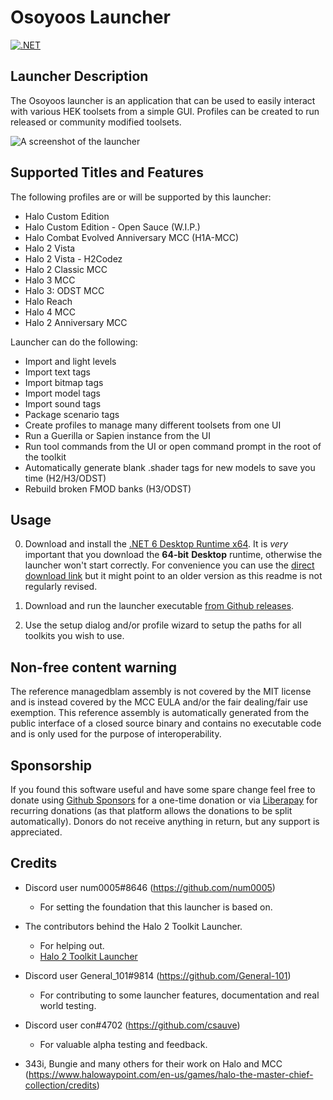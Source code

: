 # Osoyoos Launcher

[![.NET](https://github.com/num0005/Osoyoos-Launcher/actions/workflows/dotnet.yml/badge.svg)](https://github.com/num0005/Osoyoos-Launcher/actions/workflows/dotnet.yml)

## Launcher Description
The Osoyoos launcher is an application that can be used to easily interact with various HEK toolsets from a simple GUI. Profiles can be created to run released or community modified toolsets.

![A screenshot of the launcher](Osoyoos.png?raw=true "screenshot of the launcher")

## Supported Titles and Features
The following profiles are or will be supported by this launcher:

 * Halo Custom Edition
 * Halo Custom Edition - Open Sauce (W.I.P.)
 * Halo Combat Evolved Anniversary MCC (H1A-MCC)
 * Halo 2 Vista
 * Halo 2 Vista - H2Codez 
 * Halo 2 Classic MCC
 * Halo 3 MCC
 * Halo 3: ODST MCC
 * Halo Reach
 * Halo 4 MCC
 * Halo 2 Anniversary MCC

Launcher can do the following:

 * Import and light levels
 * Import text tags
 * Import bitmap tags
 * Import model tags
 * Import sound tags
 * Package scenario tags
 * Create profiles to manage many different toolsets from one UI
 * Run a Guerilla or Sapien instance from the UI
 * Run tool commands from the UI or open command prompt in the root of the toolkit
 * Automatically generate blank .shader tags for new models to save you time (H2/H3/ODST)
 * Rebuild broken FMOD banks (H3/ODST)

## Usage

0. Download and install the [.NET 6 Desktop Runtime x64](https://dotnet.microsoft.com/download/dotnet/6.0/runtime). It is *very* important that you download the **64-bit** **Desktop** runtime, otherwise the launcher won't start correctly. For convenience you can use the [direct download link]( https://dotnet.microsoft.com/en-us/download/dotnet/thank-you/runtime-6.0.31-windows-x64-installer) but it might point to an older version as this readme is not regularly revised.

1. Download and run the launcher executable [from Github releases](https://github.com/num0005/Osoyoos-Launcher/releases).
2. Use the setup dialog and/or profile wizard to setup the paths for all toolkits you wish to use.

## Non-free content warning
The reference managedblam assembly is not covered by the MIT license and is instead covered by the MCC EULA and/or the fair dealing/fair use exemption. This reference assembly is automatically generated from the public interface of a closed source binary and contains no executable code and is only used for the purpose of interoperability.

## Sponsorship

If you found this software useful and have some spare change feel free to donate using [Github Sponsors](https://github.com/sponsors/num0005) for a one-time donation or via [Liberapay](https://liberapay.com/Osoyoos-Launcher/) for recurring donations (as that platform allows the donations to be split automatically). Donors do not receive anything in return, but any support is appreciated.

## Credits

 * Discord user num0005#8646 (https://github.com/num0005)
   * For setting the foundation that this launcher is based on.

 * The contributors behind the Halo 2 Toolkit Launcher.
   * For helping out.
   * [Halo 2 Toolkit Launcher](https://github.com/Project-Cartographer/H2-Toolkit-Launcher)

 * Discord user General_101#9814 (https://github.com/General-101)
   * For contributing to some launcher features, documentation and real world testing.

 * Discord user con#4702 (https://github.com/csauve)
   * For valuable alpha testing and feedback.

 * 343i, Bungie and many others for their work on Halo and MCC (https://www.halowaypoint.com/en-us/games/halo-the-master-chief-collection/credits)
